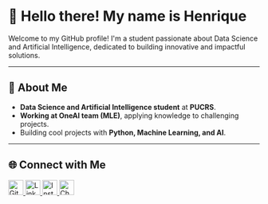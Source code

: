 # 👋 Hello there! My name is Henrique

Welcome to my GitHub profile! I'm a student passionate about Data Science and Artificial Intelligence, dedicated to building innovative and impactful solutions.

---

## 🚀 About Me

- **Data Science and Artificial Intelligence student** at **PUCRS**.
- **Working at OneAI team (MLE)**, applying knowledge to challenging projects.
- Building cool projects with **Python, Machine Learning, and AI**.

---

## 🌐 Connect with Me

<p align="left">
  <a href="https://github.com/HenriqueMayer" target="_blank" rel="noopener noreferrer">
    <img height="30" src="https://cdn.jsdelivr.net/npm/simple-icons@v3/icons/github.svg" alt="GitHub" />
  </a>
  <a href="https://www.linkedin.com/in/henrique-ramos-mayer-7897911b2/" target="_blank" rel="noopener noreferrer">
    <img height="30" src="https://cdn.jsdelivr.net/npm/simple-icons@v3/icons/linkedin.svg" alt="LinkedIn" />
  </a>
  <a href="https://www.instagram.com/henriquermayer/" target="_blank" rel="noopener noreferrer">
    <img height="30" src="https://cdn.jsdelivr.net/npm/simple-icons@v3/icons/instagram.svg" alt="Instagram" />
  </a>
  <a href="https://www.chess.com/member/mosrariquen" target="_blank" rel="noopener noreferrer">
    <img height="30" src="https://cdn.brandfetch.io/id3xkMkAED/w/400/h/400/theme/dark/icon.png?c=1dxbfHSJFAPEGdCLU4o5B" alt="Chess.com" />
  </a>
</p>
